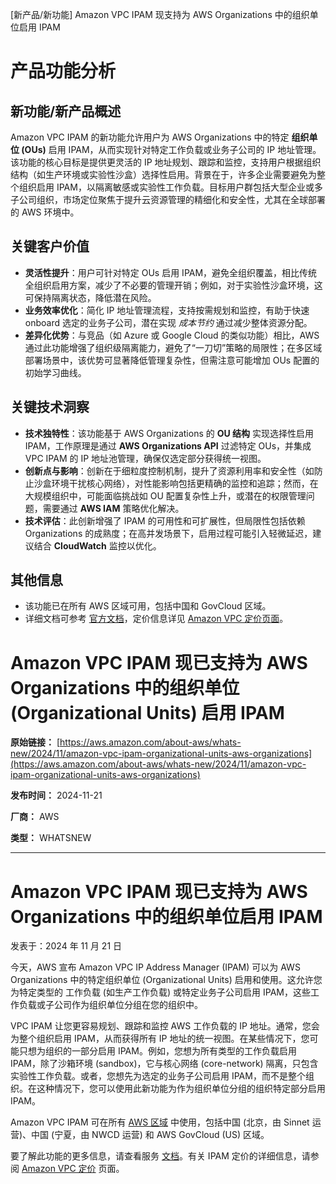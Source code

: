 
<!-- AI_TASK_START: AI标题翻译 -->
[新产品/新功能] Amazon VPC IPAM 现支持为 AWS Organizations 中的组织单位启用 IPAM

<!-- AI_TASK_END: AI标题翻译 -->


<!-- AI_TASK_START: AI竞争分析 -->
# 产品功能分析

## 新功能/新产品概述  
Amazon VPC IPAM 的新功能允许用户为 AWS Organizations 中的特定 **组织单位 (OUs)** 启用 IPAM，从而实现针对特定工作负载或业务子公司的 IP 地址管理。该功能的核心目标是提供更灵活的 IP 地址规划、跟踪和监控，支持用户根据组织结构（如生产环境或实验性沙盒）选择性启用。背景在于，许多企业需要避免为整个组织启用 IPAM，以隔离敏感或实验性工作负载。目标用户群包括大型企业或多子公司组织，市场定位聚焦于提升云资源管理的精细化和安全性，尤其在全球部署的 AWS 环境中。

## 关键客户价值  
- **灵活性提升**：用户可针对特定 OUs 启用 IPAM，避免全组织覆盖，相比传统全组织启用方案，减少了不必要的管理开销；例如，对于实验性沙盒环境，这可保持隔离状态，降低潜在风险。  
- **业务效率优化**：简化 IP 地址管理流程，支持按需规划和监控，有助于快速 onboard 选定的业务子公司，潜在实现 _成本节约_ 通过减少整体资源分配。  
- **差异化优势**：与竞品（如 Azure 或 Google Cloud 的类似功能）相比，AWS 通过此功能增强了组织级隔离能力，避免了“一刀切”策略的局限性；在多区域部署场景中，该优势可显著降低管理复杂性，但需注意可能增加 OUs 配置的初始学习曲线。

## 关键技术洞察  
- **技术独特性**：该功能基于 AWS Organizations 的 **OU 结构** 实现选择性启用 IPAM，工作原理是通过 **AWS Organizations API** 过滤特定 OUs，并集成 VPC IPAM 的 IP 地址池管理，确保仅选定部分获得统一视图。  
- **创新点与影响**：创新在于细粒度控制机制，提升了资源利用率和安全性（如防止沙盒环境干扰核心网络），对性能影响包括更精确的监控和追踪；然而，在大规模组织中，可能面临挑战如 OU 配置复杂性上升，或潜在的权限管理问题，需要通过 **AWS IAM** 策略优化解决。  
- **技术评估**：此创新增强了 IPAM 的可用性和可扩展性，但局限性包括依赖 Organizations 的成熟度；在高并发场景下，启用过程可能引入轻微延迟，建议结合 **CloudWatch** 监控以优化。

## 其他信息  
- 该功能已在所有 AWS 区域可用，包括中国和 GovCloud 区域。  
- 详细文档可参考 [官方文档](https://docs.aws.amazon.com/vpc/latest/ipam/exclude-ous.html)，定价信息详见 [Amazon VPC 定价页面](https://aws.amazon.com/vpc/pricing/)。

<!-- AI_TASK_END: AI竞争分析 -->


<!-- AI_TASK_START: AI全文翻译 -->
# Amazon VPC IPAM 现已支持为 AWS Organizations 中的组织单位 (Organizational Units) 启用 IPAM

**原始链接：** [https://aws.amazon.com/about-aws/whats-new/2024/11/amazon-vpc-ipam-organizational-units-aws-organizations](https://aws.amazon.com/about-aws/whats-new/2024/11/amazon-vpc-ipam-organizational-units-aws-organizations)  

**发布时间：** 2024-11-21

**厂商：** AWS

**类型：** WHATSNEW

---
# Amazon VPC IPAM 现已支持为 AWS Organizations 中的组织单位启用 IPAM

发表于：2024 年 11 月 21 日  

今天，AWS 宣布 Amazon VPC IP Address Manager (IPAM) 可以为 AWS Organizations 中的特定组织单位 (Organizational Units) 启用和使用。这允许您为特定类型的 工作负载 (如生产工作负载) 或特定业务子公司启用 IPAM，这些工作负载或子公司作为组织单位分组在您的组织中。  
  
VPC IPAM 让您更容易规划、跟踪和监控 AWS 工作负载的 IP 地址。通常，您会为整个组织启用 IPAM，从而获得所有 IP 地址的统一视图。在某些情况下，您可能只想为组织的一部分启用 IPAM。例如，您想为所有类型的工作负载启用 IPAM，除了沙箱环境 (sandbox)，它与核心网络 (core-network) 隔离，只包含实验性工作负载。或者，您想先为选定的业务子公司启用 IPAM，而不是整个组织。在这种情况下，您可以使用此新功能为作为组织单位分组的组织特定部分启用 IPAM。  
  
Amazon VPC IPAM 可在所有 [AWS 区域](https://aws.amazon.com/about-aws/global-infrastructure/regional-product-services/) 中使用，包括中国 (北京，由 Sinnet 运营)、中国 (宁夏，由 NWCD 运营) 和 AWS GovCloud (US) 区域。  
  
要了解此功能的更多信息，请查看服务 [文档](https://docs.aws.amazon.com/vpc/latest/ipam/exclude-ous.html)。有关 IPAM 定价的详细信息，请参阅 [Amazon VPC 定价](https://aws.amazon.com/vpc/pricing/) 页面。

<!-- AI_TASK_END: AI全文翻译 -->

